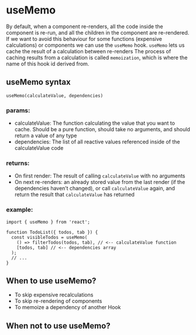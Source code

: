 # useMemo
By default, when a component re-renders, all the code inside the component is re-run, and all the children in the component are re-rendered. If we want to avoid this behaviour for some functions (expensive calculations) or components we can use the `useMemo` hook. `useMemo` lets us cache the result of a calculation between re-renders
The process of caching results from a calculation is called `memoization`, which is where the name of this hook id derived from.

## useMemo syntax
`useMemo(calculateValue, dependencies)`
### params:
* calculateValue: The function calculating the value that you want to cache. Should be a pure function, should take no arguments, and should return a value of any type
* dependencies: The list of all reactive values referenced inside of the calculateValue code 
### returns:
* On first render: The result of calling `calculateValue` with no arguments
* On next re-renders: an already stored value from the last render (if the dependencies haven’t changed), or call `calculateValue` again, and return the result that `calculateValue` has returned
### example:
```
import { useMemo } from 'react';

function TodoList({ todos, tab }) {
  const visibleTodos = useMemo(
    () => filterTodos(todos, tab), // <-- calculateValue function
    [todos, tab] // <-- dependencies array
  );
  // ...
}
```

## When to use useMemo?
* To skip expensive recalculations
* To skip re-rendering of components
* To memoize a dependency of another Hook

## When not to use useMemo?
